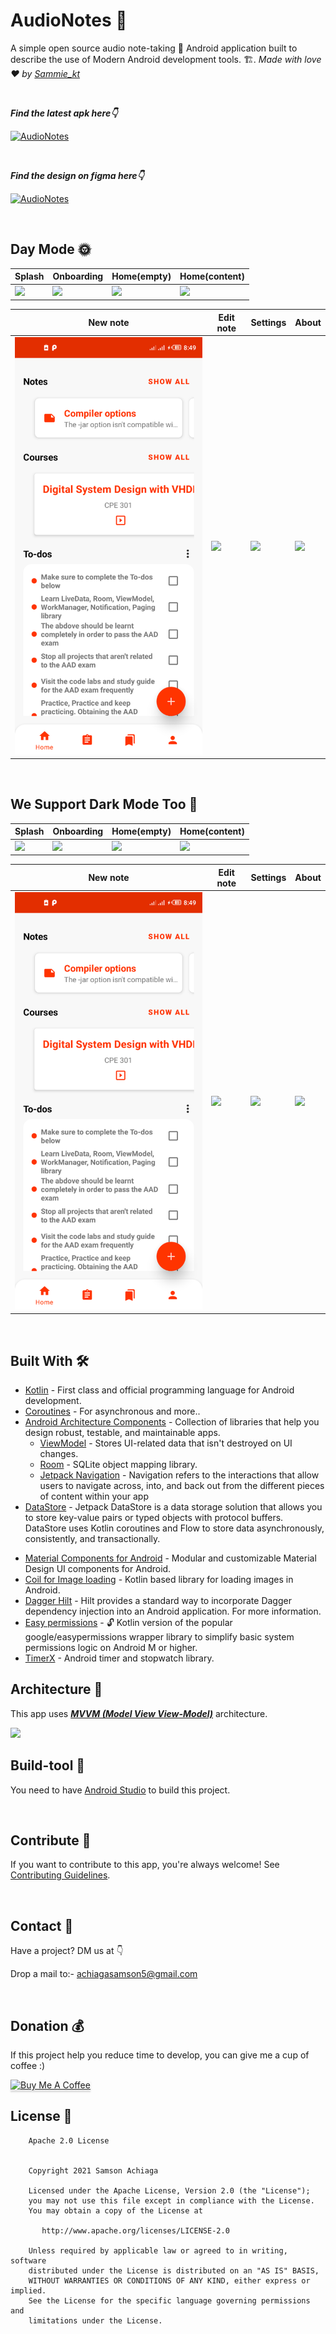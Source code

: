 # AudioNotes 📙
A simple open source audio note-taking 📝 Android application built to describe the use of Modern Android development tools. 🏗. *Made with love ❤️ by [Sammie_kt](https://github.com/certified84)*

<br />

***Find the latest apk here👇***

[![AudioNotes](https://github.com/certified84/AudioNote/blob/master/app/src/main/res/drawable/logo.png)](https://github.com/certified84/AudioNote/releases)

<br />

***Find the design on figma here👇***

[![AudioNotes](https://github.com/certified84/AudioNote/blob/master/app/src/main/res/drawable/figma_logo.png)](https://www.figma.com/file/BxFzSMNrfXy8yrQlr8XWAS/Audio-Notes-Project?node-id=3%3A594)

<br />

## Day Mode 🌞
Splash | Onboarding | Home(empty) | Home(content) | 
--- | --- | --- | --- | 
![](https://github.com/certified84/AudioNote/blob/master/Screenshots/splash_day.png) | ![](https://github.com/certified84/AudioNote/blob/master/Screenshots/onboarding_day.png) | ![](https://github.com/certified84/AudioNote/blob/master/Screenshots/home_empty_day.png) | ![](https://github.com/certified84/AudioNote/blob/master/Screenshots/home_day.png) |

New note | Edit note | Settings | About | 
--- | --- | --- | --- | 
![](https://github.com/certified84/Notes/blob/release_branch/Screenshot/Home.png) | ![](https://github.com/certified84/AudioNote/blob/master/Screenshots/edit_note.png) | ![](https://github.com/certified84/AudioNote/blob/master/Screenshots/settings_day.png) | ![](https://github.com/certified84/AudioNote/blob/master/Screenshots/about_day.png)

<br />

## We Support Dark Mode Too 🌚
Splash | Onboarding | Home(empty) | Home(content) | 
--- | --- | --- | --- | 
![](https://github.com/certified84/AudioNote/blob/master/Screenshots/splash_dark.png) | ![](https://github.com/certified84/AudioNote/blob/master/Screenshots/onboarding_dark.png) | ![](https://github.com/certified84/AudioNote/blob/master/Screenshots/home_empty_dark.png) | ![](https://github.com/certified84/AudioNote/blob/master/Screenshots/home_dark.png) |

New note | Edit note | Settings | About | 
--- | --- | --- | --- | 
![](https://github.com/certified84/Notes/blob/release_branch/Screenshot/Home.png) | ![](https://github.com/certified84/AudioNote/blob/master/Screenshots/edit_note.png) | ![](https://github.com/certified84/AudioNote/blob/master/Screenshots/settings_dark.png) | ![](https://github.com/certified84/AudioNote/blob/master/Screenshots/about_dark.png)

<br />


## Built With 🛠
- [Kotlin](https://kotlinlang.org/) - First class and official programming language for Android development.
- [Coroutines](https://kotlinlang.org/docs/reference/coroutines-overview.html) - For asynchronous and more..
- [Android Architecture Components](https://developer.android.com/topic/libraries/architecture) - Collection of libraries that help you design robust, testable, and maintainable apps.
  - [ViewModel](https://developer.android.com/topic/libraries/architecture/viewmodel) - Stores UI-related data that isn't destroyed on UI changes. 
  - [Room](https://developer.android.com/topic/libraries/architecture/room) - SQLite object mapping library.
  - [Jetpack Navigation](https://developer.android.com/guide/navigation) - Navigation refers to the interactions that allow users to navigate across, into, and back out from the different pieces of content within your app
- [DataStore](https://developer.android.com/topic/libraries/architecture/datastore) - Jetpack DataStore is a data storage solution that allows you to store key-value pairs or typed objects with protocol buffers. DataStore uses Kotlin coroutines and Flow to store data asynchronously, consistently, and transactionally.
<!--   - [Stateflow](https://developer.android.com/kotlin/flow/stateflow-and-sharedflow) - StateFlow is a state-holder observable flow that emits the current and new state updates to its collectors. 
  - [Flow](https://kotlinlang.org/docs/reference/coroutines/flow.html) - A flow is an asynchronous version of a Sequence, a type of collection whose values are lazily produced.  -->
- [Material Components for Android](https://github.com/material-components/material-components-android) - Modular and customizable Material Design UI components for Android.
- [Coil for Image loading](https://github.com/coil-kt/coil) - Kotlin based library for loading images in Android.
- [Dagger Hilt](https://github.com/google/dagger/tree/master/java/dagger/hilt) - Hilt provides a standard way to incorporate Dagger dependency injection into an Android application. For more information.
- [Easy permissions](https://github.com/vmadalin/easypermissions-ktx) - 🔓 Kotlin version of the popular google/easypermissions wrapper library to simplify basic system permissions logic on Android M or higher.
- [TimerX](https://github.com/arsvechkarev/TimerX) - Android timer and stopwatch library.

<!-- <br />

## Package Structure 📦
    
    dev.spikeysanju.expenso # Root Package
    ├── di                  # Hilt DI Modules 
    ├── data                # For data handling.
    │   ├── local           # Local Persistence Database. Room (SQLite) database
    |   │   ├── dao         # Data Access Object for Room   
    |   |   |── database    # Database Instance
    |
    ├── model               # Model classes [Transaction]
    |
    |-- repo                # Used to handle all data operations
    |
    ├── view                # Activity/Fragment View layer
    │   ├── main            # Main root folder
    |   │   ├── main        # Main Activity for RecyclerView
    |   │   └── viewmodel   # Transaction ViewModel
    |   │   ├── adapter     # Adapter for RecyclerView
    │   ├── Dashboard       # Dashboard root folder
    |   |   |__ dashboard   # Dashboard 
    │   ├── Add             # Add Transaction root folder
    |   |   |__ add         # Add Transaction 
    │   ├── Edit            # Edit Transaction root folder
    |   |   |__ edit        # Edit Transaction
    │   ├── Details         # Add Transaction root folder
    |   |   |__ details     # Transaction Details
    │   ├── About           # About root folder
    |   |   |__ about       # About 
    │   ├── Dialog          # All Dialogs root folder
    |   |   |__ dialog      # Error Dialog 
    ├── utils               # All extension functions


<br />
 -->

## Architecture 🗼
This app uses [***MVVM (Model View View-Model)***](https://developer.android.com/jetpack/docs/guide#recommended-app-arch) architecture.

![](https://github.com/TheCodeMonks/Notes-App/blob/master/screenshots/ANDROID%20ROOM%20DB%20DIAGRAM.jpg)

## Build-tool 🧰
You need to have [Android Studio](https://developer.android.com/studio) to build this project.

<br />

## Contribute 🤝
If you want to contribute to this app, you're always welcome!
See [Contributing Guidelines](https://github.com/certified84/AudioNote/blob/master/CONTRIBUTING.md). 

<br>

## Contact 📩
Have a project? DM us at 👇

Drop a mail to:- achiagasamson5@gmail.com

<br>

## Donation 💰
If this project help you reduce time to develop, you can give me a cup of coffee :) 

<a href="https://www.buymeacoffee.com/SammieKt" target="_blank"><img src="https://www.buymeacoffee.com/assets/img/custom_images/yellow_img.png" alt="Buy Me A Coffee" style="height: 41px !important;width: 174px !important;box-shadow: 0px 3px 2px 0px rgba(190, 190, 190, 0.5) !important;-webkit-box-shadow: 0px 3px 2px 0px rgba(190, 190, 190, 0.5) !important;" ></a>

## License 🔖
```
    Apache 2.0 License


    Copyright 2021 Samson Achiaga

    Licensed under the Apache License, Version 2.0 (the "License");
    you may not use this file except in compliance with the License.
    You may obtain a copy of the License at

       http://www.apache.org/licenses/LICENSE-2.0

    Unless required by applicable law or agreed to in writing, software
    distributed under the License is distributed on an "AS IS" BASIS,
    WITHOUT WARRANTIES OR CONDITIONS OF ANY KIND, either express or implied.
    See the License for the specific language governing permissions and
    limitations under the License.

```

